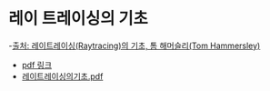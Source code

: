 # 레이 트레이싱의 기초

-[출처: 레이트레이싱(Raytracing)의 기초, 톰 해머슬리(Tom Hammersley)](http://www.kocca.kr/cop/bbs/view/B0000147/1215151.do?menuNo=201825)
- [pdf 링크](http://www.kocca.kr/knowledge/research/__icsFiles/afieldfile/2010/05/01/hhVybtiKrkdq.pdf)
- [레이트레이싱의기초.pdf](https://github.com/yeosong1/yeosong1.github.io/files/4736577/default.pdf)

